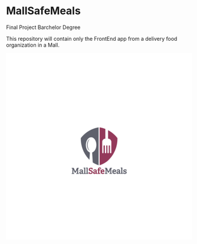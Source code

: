 # MallSafeMeals
Final Project Barchelor Degree

This repository will contain only the FrontEnd app from a delivery food organization in a Mall.

![](https://raw.githubusercontent.com/inunes1904/MallSafeMeal/main/mall_safe_meal.png)
